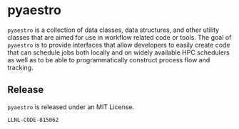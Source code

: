 # pyaestro

`pyaestro` is a collection of data classes, data structures, and other utility 
classes that are aimed for use in workflow related code or tools. The goal of
`pyaestro` is to provide interfaces that allow developers to easily create 
code that can schedule jobs both locally and on widely available HPC schedulers
 as well as to be able to programmatically construct process flow and tracking.

 ## Release

 `pyaestro` is released under an MIT License.
 
 `LLNL-CODE-815062`